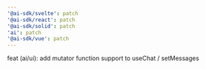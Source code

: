 ```yaml
---
'@ai-sdk/svelte': patch
'@ai-sdk/react': patch
'@ai-sdk/solid': patch
'ai': patch
'@ai-sdk/vue': patch
---
```


feat (ai/ui): add mutator function support to useChat / setMessages

